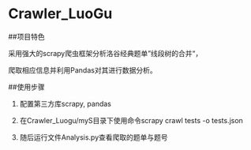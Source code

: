 # Crawler_LuoGu

##项目特色

采用强大的scrapy爬虫框架分析洛谷经典题单”线段树的合并“，

爬取相应信息并利用Pandas对其进行数据分析。

##使用步骤

1. 配置第三方库scrapy, pandas

2. 在Crawler_Luogu/myS目录下使用命令scrapy crawl tests -o tests.json

3. 随后运行文件Analysis.py查看爬取的题单与题号

